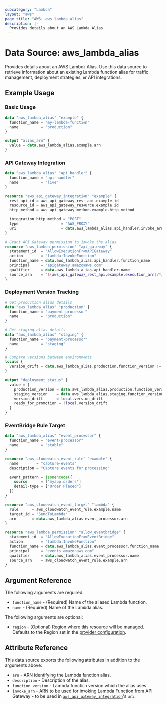 ```yaml
---
subcategory: "Lambda"
layout: "aws"
page_title: "AWS: aws_lambda_alias"
description: |-
  Provides details about an AWS Lambda Alias.
---
```


# Data Source: aws_lambda_alias

Provides details about an AWS Lambda Alias. Use this data source to retrieve information about an existing Lambda function alias for traffic management, deployment strategies, or API integrations.

## Example Usage

### Basic Usage

```terraform
data "aws_lambda_alias" "example" {
  function_name = "my-lambda-function"
  name          = "production"
}

output "alias_arn" {
  value = data.aws_lambda_alias.example.arn
}
```

### API Gateway Integration

```terraform
data "aws_lambda_alias" "api_handler" {
  function_name = "api-handler"
  name          = "live"
}

resource "aws_api_gateway_integration" "example" {
  rest_api_id = aws_api_gateway_rest_api.example.id
  resource_id = aws_api_gateway_resource.example.id
  http_method = aws_api_gateway_method.example.http_method

  integration_http_method = "POST"
  type                   = "AWS_PROXY"
  uri                    = data.aws_lambda_alias.api_handler.invoke_arn
}

# Grant API Gateway permission to invoke the alias
resource "aws_lambda_permission" "api_gateway" {
  statement_id  = "AllowExecutionFromAPIGateway"
  action        = "lambda:InvokeFunction"
  function_name = data.aws_lambda_alias.api_handler.function_name
  principal     = "apigateway.amazonaws.com"
  qualifier     = data.aws_lambda_alias.api_handler.name
  source_arn    = "${aws_api_gateway_rest_api.example.execution_arn}/*/*"
}
```

### Deployment Version Tracking

```terraform
# Get production alias details
data "aws_lambda_alias" "production" {
  function_name = "payment-processor"
  name          = "production"
}

# Get staging alias details
data "aws_lambda_alias" "staging" {
  function_name = "payment-processor"
  name          = "staging"
}

# Compare versions between environments
locals {
  version_drift = data.aws_lambda_alias.production.function_version != data.aws_lambda_alias.staging.function_version
}

output "deployment_status" {
  value = {
    production_version = data.aws_lambda_alias.production.function_version
    staging_version    = data.aws_lambda_alias.staging.function_version
    version_drift      = local.version_drift
    ready_for_promotion = !local.version_drift
  }
}
```

### EventBridge Rule Target

```terraform
data "aws_lambda_alias" "event_processor" {
  function_name = "event-processor"
  name          = "stable"
}

resource "aws_cloudwatch_event_rule" "example" {
  name        = "capture-events"
  description = "Capture events for processing"

  event_pattern = jsonencode({
    source      = ["myapp.orders"]
    detail-type = ["Order Placed"]
  })
}

resource "aws_cloudwatch_event_target" "lambda" {
  rule      = aws_cloudwatch_event_rule.example.name
  target_id = "SendToLambda"
  arn       = data.aws_lambda_alias.event_processor.arn
}

resource "aws_lambda_permission" "allow_eventbridge" {
  statement_id  = "AllowExecutionFromEventBridge"
  action        = "lambda:InvokeFunction"
  function_name = data.aws_lambda_alias.event_processor.function_name
  principal     = "events.amazonaws.com"
  qualifier     = data.aws_lambda_alias.event_processor.name
  source_arn    = aws_cloudwatch_event_rule.example.arn
}
```

## Argument Reference

The following arguments are required:

* `function_name` - (Required) Name of the aliased Lambda function.
* `name` - (Required) Name of the Lambda alias.

The following arguments are optional:

* `region` - (Optional) Region where this resource will be [managed](https://docs.aws.amazon.com/general/latest/gr/rande.html#regional-endpoints). Defaults to the Region set in the [provider configuration](https://registry.terraform.io/providers/hashicorp/aws/latest/docs#aws-configuration-reference).

## Attribute Reference

This data source exports the following attributes in addition to the arguments above:

* `arn` - ARN identifying the Lambda function alias.
* `description` - Description of the alias.
* `function_version` - Lambda function version which the alias uses.
* `invoke_arn` - ARN to be used for invoking Lambda Function from API Gateway - to be used in [`aws_api_gateway_integration`](https://registry.terraform.io/providers/hashicorp/aws/latest/docs/resources/api_gateway_integration)'s `uri`.

